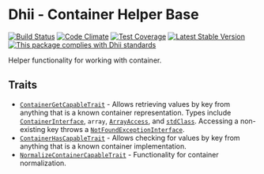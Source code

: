 # Dhii - Container Helper Base

[![Build Status](https://travis-ci.org/dhii/container-helper-base.svg?branch=develop)](https://travis-ci.org/dhii/container-helper-base)
[![Code Climate](https://codeclimate.com/github/Dhii/container-helper-base/badges/gpa.svg)](https://codeclimate.com/github/Dhii/container-helper-base)
[![Test Coverage](https://codeclimate.com/github/Dhii/container-helper-base/badges/coverage.svg)](https://codeclimate.com/github/Dhii/container-helper-base/coverage)
[![Latest Stable Version](https://poser.pugx.org/dhii/container-helper-base/version)](https://packagist.org/packages/dhii/container-helper-base)
[![This package complies with Dhii standards](https://img.shields.io/badge/Dhii-Compliant-green.svg?style=flat-square)][Dhii]

Helper functionality for working with container.

## Traits
- [`ContainerGetCapableTrait`][ContainerGetCapableTrait] - Allows retrieving values by key from anything that is
a known container representation. Types include [`ContainerInterface`][ContainerInterface], `array`,
[`ArrayAccess`][ArrayAccess], and [`stdClass`][stdClass]. Accessing a non-existing key throws a
[`NotFoundExceptionInterface`][NotFoundExceptionInterface].
- [`ContainerHasCapableTrait`][ContainerHasCapableTrait] - Allows checking for values by key from anything that is
a known container implementation.
- [`NormalizeContainerCapableTrait`][NormalizeContainerCapableTrait] - Functionality for container normalization.

[Dhii]: https://github.com/Dhii/dhii

[ContainerGetCapableTrait]:                 src/ContainerGetCapableTrait.php
[ContainerHasCapableTrait]:                 src/ContainerHasCapableTrait.php
[NormalizeContainerCapableTrait]:           src/NormalizeContainerCapableTrait.php

[ContainerInterface]:                       https://github.com/php-fig/container/blob/master/src/ContainerInterface.php
[NotFoundExceptionInterface]:               https://github.com/php-fig/container/blob/master/src/NotFoundExceptionInterface.php
[ArrayAccess]:                              http://php.net/manual/en/class.arrayaccess.php
[stdClass]:                                 http://php.net/manual/en/language.types.object.php#language.types.object.casting
